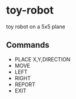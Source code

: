 # toy-robot
 toy robot on a 5x5 plane

## Commands
- PLACE X,Y,DIRECTION
- MOVE
- LEFT
- RIGHT
- REPORT
- EXIT
